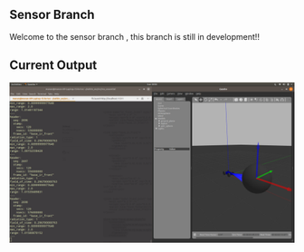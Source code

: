 ## Sensor Branch

Welcome to the sensor branch , this branch is still in development!!

## Current Output

![output](sensor_otuput.png)